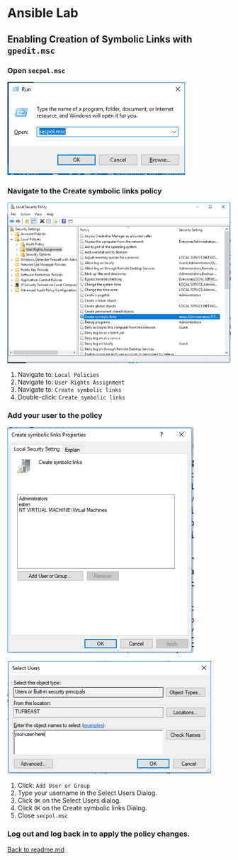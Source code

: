 # Ansible Lab

## Enabling Creation of Symbolic Links with `gpedit.msc`

### Open `secpol.msc`

![Run secpol.msc](../.imgs/setup/run-secpol.PNG)

### Navigate to the Create symbolic links policy

![secpol.msc screenshot of Create symbolic links policy location](../.imgs/setup/secpol.PNG)

1. Navigate to: `Local Policies`
2. Navigate to: `User Rights Assignment`
3. Navigate to: `Create symbolic links`
4. Double-click: `Create symbolic links`

### Add your user to the policy

![Screenshot of the Create symbolic links dialog](../.imgs/setup/create-symbolic-links-dialog.PNG)

![Select Users Dialog](../.imgs/setup/select-users-dialog.PNG)

1. Click: `Add User or Group`
2. Type your username in the Select Users Dialog.
3. Click `OK` on the Select Users dialog.
4. Click `OK` on the Create symbolic links Dialog.
5. Close `secpol.msc`

### Log out and log back in to apply the policy changes.

[Back to readme.md](../readme.md)